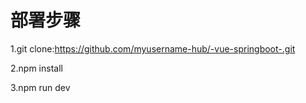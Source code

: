 # 部署步骤
1.git clone:https://github.com/myusername-hub/-vue-springboot-.git

2.npm install

3.npm run dev

